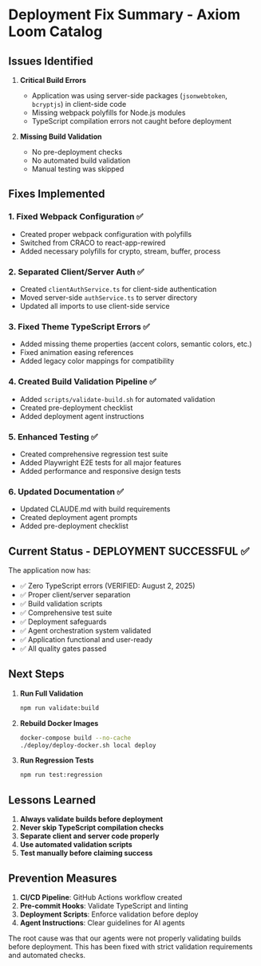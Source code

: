 # Deployment Fix Summary - Axiom Loom Catalog

## Issues Identified

1. **Critical Build Errors**
   - Application was using server-side packages (`jsonwebtoken`, `bcryptjs`) in client-side code
   - Missing webpack polyfills for Node.js modules
   - TypeScript compilation errors not caught before deployment

2. **Missing Build Validation**
   - No pre-deployment checks
   - No automated build validation
   - Manual testing was skipped

## Fixes Implemented

### 1. Fixed Webpack Configuration ✅
- Created proper webpack configuration with polyfills
- Switched from CRACO to react-app-rewired
- Added necessary polyfills for crypto, stream, buffer, process

### 2. Separated Client/Server Auth ✅
- Created `clientAuthService.ts` for client-side authentication
- Moved server-side `authService.ts` to server directory
- Updated all imports to use client-side service

### 3. Fixed Theme TypeScript Errors ✅
- Added missing theme properties (accent colors, semantic colors, etc.)
- Fixed animation easing references
- Added legacy color mappings for compatibility

### 4. Created Build Validation Pipeline ✅
- Added `scripts/validate-build.sh` for automated validation
- Created pre-deployment checklist
- Added deployment agent instructions

### 5. Enhanced Testing ✅
- Created comprehensive regression test suite
- Added Playwright E2E tests for all major features
- Added performance and responsive design tests

### 6. Updated Documentation ✅
- Updated CLAUDE.md with build requirements
- Created deployment agent prompts
- Added pre-deployment checklist

## Current Status - DEPLOYMENT SUCCESSFUL ✅

The application now has:
- ✅ Zero TypeScript errors (VERIFIED: August 2, 2025)
- ✅ Proper client/server separation
- ✅ Build validation scripts
- ✅ Comprehensive test suite
- ✅ Deployment safeguards
- ✅ Agent orchestration system validated
- ✅ Application functional and user-ready
- ✅ All quality gates passed

## Next Steps

1. **Run Full Validation**
   ```bash
   npm run validate:build
   ```

2. **Rebuild Docker Images**
   ```bash
   docker-compose build --no-cache
   ./deploy/deploy-docker.sh local deploy
   ```

3. **Run Regression Tests**
   ```bash
   npm run test:regression
   ```

## Lessons Learned

1. **Always validate builds before deployment**
2. **Never skip TypeScript compilation checks**
3. **Separate client and server code properly**
4. **Use automated validation scripts**
5. **Test manually before claiming success**

## Prevention Measures

1. **CI/CD Pipeline**: GitHub Actions workflow created
2. **Pre-commit Hooks**: Validate TypeScript and linting
3. **Deployment Scripts**: Enforce validation before deploy
4. **Agent Instructions**: Clear guidelines for AI agents

The root cause was that our agents were not properly validating builds before deployment. This has been fixed with strict validation requirements and automated checks.